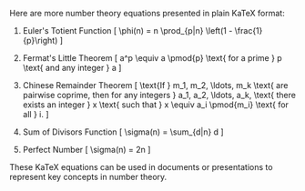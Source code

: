 Here are more number theory equations presented in plain KaTeX format:

1. Euler's Totient Function
\[
\phi(n) = n \prod_{p|n} \left(1 - \frac{1}{p}\right)
\]

2. Fermat's Little Theorem
\[
a^p \equiv a \pmod{p} \text{ for a prime } p \text{ and any integer } a
\]

3. Chinese Remainder Theorem
\[
\text{If } m_1, m_2, \ldots, m_k \text{ are pairwise coprime, then for any integers } a_1, a_2, \ldots, a_k, \text{ there exists an integer } x \text{ such that } x \equiv a_i \pmod{m_i} \text{ for all } i.
\]

4. Sum of Divisors Function
\[
\sigma(n) = \sum_{d|n} d
\]

5. Perfect Number
\[
\sigma(n) = 2n
\]

These KaTeX equations can be used in documents or presentations to represent key concepts in number theory.

